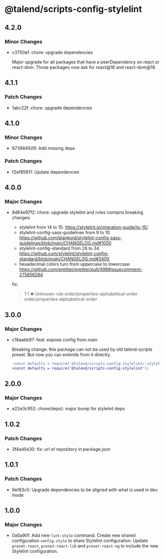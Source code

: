 # @talend/scripts-config-stylelint

## 4.2.0

### Minor Changes

- c3750a1: chore: upgrade dependencies

  Major upgrade for all packages that have a peerDependency on react or react-dom. Those packages now ask for react@18 and react-dom@18.

## 4.1.1

### Patch Changes

- 1abc22f: chore: upgrade dependencies

## 4.1.0

### Minor Changes

- 673984929: Add missing deps

### Patch Changes

- f2ef85811: Update dependencies

## 4.0.0

### Major Changes

- 8d64e97f2: chore: upgrade stylelint and rules contains breaking changes:

  - stylelint from 14 to 15: https://stylelint.io/migration-guide/to-15/
  - stylelint-config-sass-guidelines from 9 to 10 https://github.com/bjankord/stylelint-config-sass-guidelines/blob/main/CHANGELOG.md#1000
  - stylelint-config-standard from 28 to 34 https://github.com/stylelint/stylelint-config-standard/blob/main/CHANGELOG.md#3400
  - hexadecimal colors turn from uppercase to lowercase: https://github.com/prettier/prettier/pull/498#issuecomment-275856264

  fix:

  > 1:1 ✖ Unknown rule order/properties-alphabetical-order order/properties-alphabetical-order

## 3.0.0

### Major Changes

- c18aabb97: feat: expose config from main

  Breaking change: this package can not be used by old talend-scripts preset. But now you can extends from it direclty.

  ```diff
  -const defaults = require('@talend/scripts-config-stylelint/.stylelintrc.js');
  +const defaults = require('@talend/scripts-config-stylelint');

  ```

## 2.0.0

### Major Changes

- e22e3c952: chore(deps): major bump for stylelint deps

## 1.0.2

### Patch Changes

- 3f4ad5e30: fix: url of repository in package.json

## 1.0.1

### Patch Changes

- 9ef83c5: Upgrade dependencies to be aligned with what is used in dev mode

## 1.0.0

### Major Changes

- 0a5a90f: Add new `lint:style` command.
  Create new shared configuration `config-style` to share Stylelint configuration.
  Update `preset-react`, `preset-react-lib` and `preset-react-ng` to include the new Stylelint configuration.
